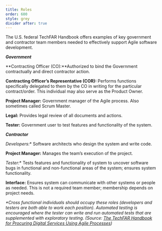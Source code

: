 ```yaml
---
title: Roles
order: 600
style: grey
divider after: true
---
```


The U.S. federal TechFAR Handbook offers examples of key government and contractor team members needed to effectively support Agile software development.

**_Government_**

**Contracting Officer (CO):**Authorized to bind the Government contractually and direct contractor action.

**Contracting Officer’s Representative (COR):** Performs functions specifically delegated to them by the CO in writing for the particular contract/order. This individual may also serve as the Product Owner.

**Project Manager:** Government manager of the Agile process. Also sometimes called Scrum Master.

**Legal:** Provides legal review of all documents and actions.

**Tester:** Government user to test features and functionality of the system.


**_Contractor_**

**Developers*:** Software architects who design the system and write code.

**Project Manager:** Manages the team’s execution of the project.

**Tester*:** Tests features and functionality of system to uncover software bugs in functional and non-functional areas of the system; ensures system functionality.

**Interface:** Ensures system can communicate with other systems or people as needed. This is not a required team member; membership depends on project needs.

_*Cross functional individuals should occupy these roles (developers and testers are both able to work each position). Automated testing is encouraged where the tester can write and run automated tests that are supplemented with exploratory testing. (Source: [The TechFAR Handbook for Procuring Digital Services Using Agile Processes](https://github.com/usds/playbook/blob/gh-pages/_includes/techfar-online.md#appendix-b))_
